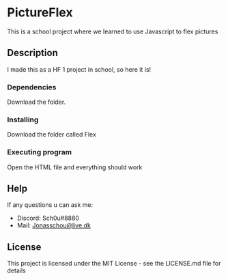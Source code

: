 # PictureFlex
This is a school project where we learned to use Javascript to flex pictures

## Description

I made this as a HF 1 project in school, so here it is!

### Dependencies

Download the folder.

### Installing

Download the folder called Flex

### Executing program

Open the HTML file and everything should work

## Help

If any questions u can ask me: 
- Discord: Sch0u#8880
- Mail: Jonasschou@live.dk

## License

This project is licensed under the MIT License - see the LICENSE.md file for details
